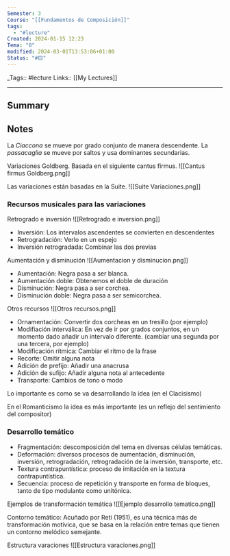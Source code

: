 ```yaml
---
Semester: 3
Course: "[[Fundamentos de Composición]]"
tags:
  - "#lecture"
Created: 2024-01-15 12:23
Tema: "8"
modified: 2024-03-01T13:53:06+01:00
Status: "#🟨"
---
```


\_Tags::  #lecture 
Links:: [[My Lectures]]
___

## Summary

## Notes

La *Ciaccona* se mueve por grado conjunto de manera descendente. La *passacaglia* se mueve por saltos y usa dominantes secundarias.

Variaciones Goldberg. Basada en el siguiente cantus firmus.
![[Cantus firmus Goldberg.png]]

Las variaciones están basadas en la Suite.
![[Suite Variaciones.png]]

### Recursos musicales para las variaciones

Retrogrado e inversión
![[Retrogrado e inversion.png]]

- Inversión: Los intervalos ascendentes se convierten en descendentes
- Retrogradación: Verlo en un espejo
- Inversión retrogradada: Combinar las dos previas

Aumentación y disminución
![[Aumentacion y disminucion.png]]

- Aumentación: Negra pasa a ser blanca.
- Aumentación doble: Obtenemos el doble de duración
- Disminución: Negra pasa a ser corchea.
- Disminución doble: Negra pasa a ser semicorchea.


Otros recursos
![[Otros recursos.png]]

- Ornamentación: Convertir dos corcheas en un tresillo (por ejemplo) 
- Modifiación interválica: En vez de ir por grados conjuntos, en un momento dado añadir un intervalo diferente. (cambiar una segunda por una tercera, por ejemplo)
- Modificación rítmica: Cambiar el ritmo de la frase
- Recorte: Omitir alguna nota
- Adición de prefijo: Añadir una anacrusa
- Adición de sufijo: Añadir alguna nota al antecedente 
- Transporte: Cambios de tono o modo

Lo importante es como se va desarrollando la idea (en el 
Clacisismo)

En el Romanticismo la idea es más importante (es un reflejo del sentimiento del compositor)

### Desarrollo temático

- Fragmentación: descomposición del tema en diversas células temáticas.
- Deformación: diversos procesos de aumentación, disminución, inversión, retrogradación, retrogradación de la inversión, transporte, etc.
- Textura contrapuntística: proceso de imitación en la textura contrapuntística.
- Secuencia: proceso de repetición y transporte en forma de bloques, tanto de tipo modulante como unitónica.

Ejemplos de transformación temática
![[Ejemplo desarrollo tematico.png]]


Contorno temático: Acuñado por Reti (1951), es una técnica más de transformación motívica, que se basa en la relación entre temas que tienen un contorno melódico semejante.

Estructura varaciones
![[Estructura varaciones.png]]



